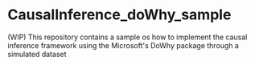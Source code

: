 # CausalInference_doWhy_sample
(WIP) This repository contains a sample os how to implement the causal inference framework using the Microsoft's DoWhy package through a simulated dataset
